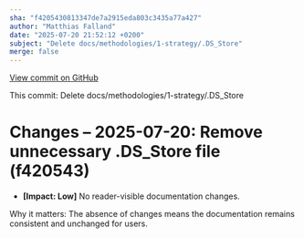 ```yaml
---
sha: "f4205430813347de7a2915eda803c3435a77a427"
author: "Matthias Falland"
date: "2025-07-20 21:52:12 +0200"
subject: "Delete docs/methodologies/1-strategy/.DS_Store"
merge: false
---
```


[View commit on GitHub](https://github.com/TheTrustedAdvisor/FabricAdoptionFramework/commit/f4205430813347de7a2915eda803c3435a77a427)

This commit: Delete docs/methodologies/1-strategy/.DS_Store

# Changes – 2025-07-20: Remove unnecessary .DS_Store file (f420543)

- **[Impact: Low]** No reader-visible documentation changes.

Why it matters: The absence of changes means the documentation remains consistent and unchanged for users.
